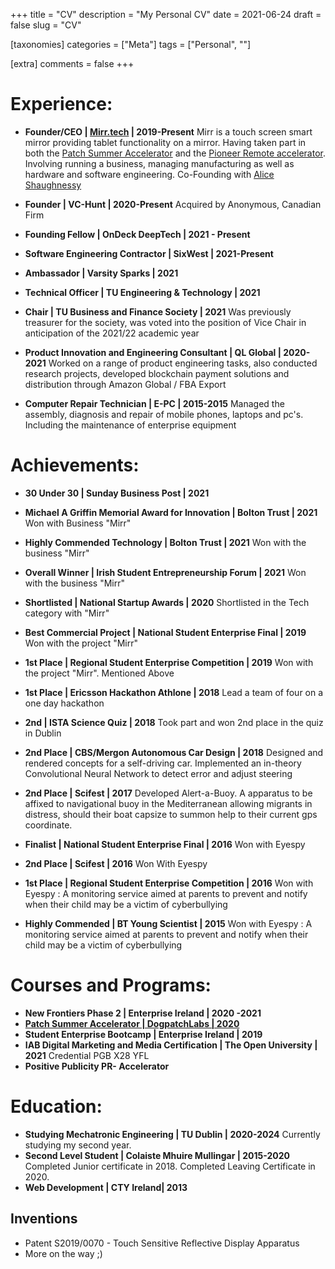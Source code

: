 +++
title = "CV"
description = "My Personal CV"
date = 2021-06-24
draft = false
slug = "CV"

[taxonomies]
categories = ["Meta"]
tags = ["Personal", ""]

[extra]
comments = false
+++
# Experience:

- **Founder/CEO | [Mirr.tech](http://mirr.tech) | 2019-Present** 
Mirr is a touch screen smart mirror providing tablet functionality on a mirror. Having taken part in both the [Patch Summer Accelerator](http://www.dogpatchlabs.com/patch) and the [Pioneer Remote accelerator](https://retro.jackoregankenny.com/cv). Involving running a business, managing manufacturing as well as hardware and software engineering. Co-Founding with [Alice Shaughnessy](https://aliceshocks.com/)

- **Founder | VC-Hunt | 2020-Present**
Acquired by Anonymous, Canadian Firm

- **Founding Fellow | OnDeck DeepTech | 2021 - Present**

- **Software Engineering Contractor | SixWest | 2021-Present**

- **Ambassador | Varsity Sparks | 2021**

- **Technical Officer | TU Engineering & Technology | 2021**

- **Chair | TU Business and Finance Society | 2021**
Was previously treasurer for the society, was voted into the position of Vice Chair in anticipation of the 2021/22 academic year

- **Product Innovation and Engineering Consultant | QL Global | 2020-2021**
Worked on a range of product engineering tasks, also conducted research projects, developed blockchain payment solutions and distribution through Amazon Global / FBA Export

- **Computer Repair Technician | E-PC | 2015-2015**
Managed the assembly, diagnosis and repair of mobile phones, laptops and pc's. Including the maintenance of enterprise equipment

# Achievements:

- **30 Under 30 | Sunday Business Post | 2021**

- **Michael A Griffin Memorial Award for Innovation | Bolton Trust | 2021**
Won with Business "Mirr"

- **Highly Commended Technology | Bolton Trust | 2021**
Won with the business "Mirr"

- **Overall Winner | Irish Student Entrepreneurship Forum | 2021**
Won with the business "Mirr"

- **Shortlisted | National Startup Awards | 2020**
Shortlisted in the Tech category with "Mirr"

- **Best Commercial Project | National Student Enterprise Final | 2019**
Won with the project "Mirr"

- **1st Place | Regional Student Enterprise Competition | 2019**
Won with the project "Mirr". Mentioned Above

- **1st Place | Ericsson Hackathon Athlone | 2018**
Lead a team of four on a one day hackathon

- **2nd | ISTA Science Quiz | 2018**
Took part and won 2nd place in the quiz in Dublin

- **2nd Place | CBS/Mergon Autonomous Car Design | 2018**
Designed and rendered concepts for a self-driving car. Implemented an in-theory Convolutional Neural Network to detect error and adjust steering

- **2nd Place | Scifest | 2017**
Developed Alert-a-Buoy. A apparatus to be affixed to navigational buoy in the Mediterranean allowing migrants in distress, should their boat capsize to summon help to their current gps coordinate.

- **Finalist | National Student Enterprise Final | 2016**
Won with  Eyespy

- **2nd Place | Scifest | 2016**
Won With Eyespy

- **1st Place | Regional Student Enterprise Competition | 2016**
Won with Eyespy : A monitoring service aimed at parents to prevent and notify when their child may be a victim of cyberbullying

- **Highly Commended | BT Young Scientist | 2015**
Won with Eyespy : A monitoring service aimed at parents to prevent and notify when their child may be a victim of cyberbullying

# Courses and Programs:

- **New Frontiers Phase 2 | Enterprise Ireland | 2020 -2021**
- [**Patch Summer Accelerator | DogpatchLabs | 2020**](http://joinpatch.org)
- **Student Enterprise Bootcamp | Enterprise Ireland | 2019**
- **IAB Digital Marketing and Media Certification | The Open University | 2021**
Credential PGB X28 YFL
- **Positive Publicity PR- Accelerator**

# Education:

- **Studying Mechatronic Engineering | TU Dublin | 2020-2024**
Currently studying my second year.
- **Second Level  Student | Colaiste Mhuire Mullingar | 2015-2020**
Completed Junior certificate in 2018. Completed Leaving Certificate in 2020.
- **Web Development | CTY Ireland| 2013**

## Inventions

- Patent S2019/0070 - Touch Sensitive Reflective Display Apparatus
- More on the way ;)